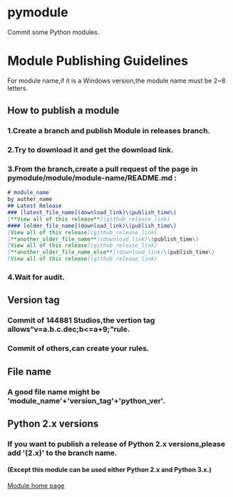 # pymodule
Commit some Python modules.
# Module Publishing Guidelines
For module name,if it is a Windows version,the module name must be 2~8 letters.
## How to publish a module
### 1.Create a branch and publish Module in releases branch.
### 2.Try to download it and get the download link.
### 3.From the branch,create a pull request of the page in pymodule/module/module-name/README.md :
```markdown
# module_name
by auther_name
## Latest Release
### [latest_file_name](download_link)\(publish_time\)  
[**View all of this release**](github_release_link)
#### [older_file_name](download_link)\(publish_time\)  
[View all of this release](github_release_link)
[**another_older_file_name**](download_link)\(publish_time\)  
[View all of this release](github_release_link)
[**another_older_file_name_else**](download_link)\(publish_time\)  
[View all of this release](github_release_link)
```
### 4.Wait for audit.
## Version tag
### Commit of 144881 Studios,the vertion tag allows“v=a.b.c.dec;b<=a+9;”rule.  
### Commit of others,can create your rules.
## File name
### A good file name might be 'module_name'+'version_tag'+'python_ver'.
## Python 2.x versions
### If you want to publish a release of Python 2.x versions,please add '\(2.x\)' to the branch name.
#### \(Except this module can be used either Python 2.x and Python 3.x.\)
[Module home page](https://144881-studios.github.io/pymodule/module)
